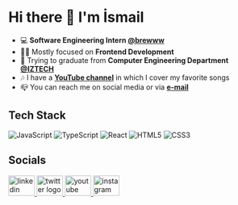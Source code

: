 # Hi there 👋 I'm İsmail

- 💻 **Software Engineering Intern [@brewww](https://github.com/BrewInteractive)**
- 🧑‍💻 Mostly focused on **Frontend Development**
- 📜 Trying to graduate from **Computer Engineering Department [@IZTECH](https://iyte.edu.tr)**
- 🎶 I have a [**YouTube channel**](https://www.youtube.com/ismailg%C3%BCnay23) in which I cover my favorite songs
- 📪 You can reach me on social media or via [**e-mail**](mailto:ismailggunay@gmail.com)
<!-- - ✒️ I regularly try to improve my writing skills on [Medium](https://medium.com/@ismailgunayy) -->

## Tech Stack

<img
  alt="JavaScript"
  src="https://img.shields.io/badge/JavaScript-F7DF1E?style=for-the-badge&logo=javascript&logoColor=black"
/>
<img
  alt="TypeScript"
  src="https://img.shields.io/badge/TypeScript-007ACC?style=for-the-badge&logo=typescript&logoColor=white"
/>
<img
  alt="React"
  src="https://img.shields.io/badge/React-20232A?style=for-the-badge&logo=react&logoColor=61DAFB"
/>
<img
  alt="HTML5"
  src="https://img.shields.io/badge/HTML5-E34F26?style=for-the-badge&logo=html5&logoColor=white"
/>
<img
  alt="CSS3"
  src="https://img.shields.io/badge/CSS3-1572B6?style=for-the-badge&logo=css3&logoColor=white"
/>

## Socials

<a href="https://linkedin.com/in/ismailgunayy" target="_blank">
  <img
    src="https://raw.githubusercontent.com/maurodesouza/profile-readme-generator/master/src/assets/icons/social/linkedin/default.svg"
    width="52"
    height="40"
    alt="linkedin logo"
  />
</a>
<a href="https://twitter.com/ismailgunayy" target="_blank">
  <img
    src="https://raw.githubusercontent.com/maurodesouza/profile-readme-generator/master/src/assets/icons/social/twitter/default.svg"
    width="52"
    height="40"
    alt="twitter logo"
  />
</a>
<a href="https://youtube.com/ismailgunay23" target="_blank">
  <img
    src="https://raw.githubusercontent.com/maurodesouza/profile-readme-generator/master/src/assets/icons/social/youtube/default.svg"
    width="52"
    height="40"
    alt="youtube logo"
  />
</a>
<a href="https://instagram.com/ismailgunayy" target="_blank">
  <img
    src="https://raw.githubusercontent.com/maurodesouza/profile-readme-generator/master/src/assets/icons/social/instagram/default.svg"
    width="52"
    height="40"
    alt="instagram logo"
  />
</a>
<!-- <a href="https://medium.com/@ismailgunayy" target="_blank">
  <img
    src="https://raw.githubusercontent.com/maurodesouza/profile-readme-generator/master/src/assets/icons/social/medium/default.svg"
    width="52"
    height="40"
    alt="medium logo"
  />
</a> -->

<!-- <details>
  <summary>
    <h2 style="display: inline">Tech Stack</h2>
  </summary>

  <table align="center">
    <tr>
      <td width="50%">
        <h3 align="center">Languages</h3>
        <h5 align="center">Professional</h5>
        <div align="center">
          <img
            alt="JavaScript"
            src="https://img.shields.io/badge/JavaScript-F7DF1E?style=for-the-badge&logo=javascript&logoColor=black"
          />
          <img
            alt="TypeScript"
            src="https://img.shields.io/badge/TypeScript-007ACC?style=for-the-badge&logo=typescript&logoColor=white"
          />
          <img
            alt="HTML5"
            src="https://img.shields.io/badge/HTML5-E34F26?style=for-the-badge&logo=html5&logoColor=white"
          />
          <img
            alt="CSS3"
            src="https://img.shields.io/badge/CSS3-1572B6?style=for-the-badge&logo=css3&logoColor=white"
          />
        </div>
        <h5 align="center">Amateur</h5>
        <div align="center">
          <img
            alt="Python"
            src="https://img.shields.io/badge/python-3670A0?style=for-the-badge&logo=python&logoColor=ffdd54"
          />
          <img
            alt="Bash"
            src="https://img.shields.io/badge/Bash-333?style=for-the-badge&logo=GNU%20Bash&logoColor=white"
          />
          <img
            alt="Java"
            src="https://img.shields.io/badge/Java-ED8B00?style=for-the-badge&logo=openjdk&logoColor=white"
          />
          <img
            alt="C"
            src="https://img.shields.io/badge/C-00599C?style=for-the-badge&logo=c&logoColor=white"
          />
        </div>
      </td>
      <td width="50%">
        <h3 align="center">Frameworks & Libraries</h3>
        <h5 align="center">Frontend</h5>
        <div align="center">
          <img
            alt="Bootstrap"
            src="https://img.shields.io/badge/Bootstrap-563D7C?style=for-the-badge&logo=bootstrap&logoColor=white"
          />
          <img
            alt="Material UI"
            src="https://img.shields.io/badge/Material%20UI-007FFF?style=for-the-badge&logo=mui&logoColor=whitee"
          />
          <img
            alt="Next"
            src="https://img.shields.io/badge/next.js-000000?style=for-the-badge&logo=nextdotjs&logoColor=white"
          />
          <img
            alt="Nuxt"
            src="https://img.shields.io/badge/nuxt.js-00C58E?style=for-the-badge&logo=nuxtdotjs&logoColor=white"
          />
          <img
            alt="React"
            src="https://img.shields.io/badge/React-20232A?style=for-the-badge&logo=react&logoColor=61DAFB"
          />
          <img
            alt="React Router"
            src="https://img.shields.io/badge/React_Router-CA4245?style=for-the-badge&logo=react-router&logoColor=white"
          />
          <img
            alt="Redux"
            src="https://img.shields.io/badge/Redux-593D88?style=for-the-badge&logo=redux&logoColor=white"
          />
          <img
            alt="Sass"
            src="https://img.shields.io/badge/Sass-CC6699?style=for-the-badge&logo=sass&logoColor=white"
          />
          <img
            alt="Storybook"
            src="https://img.shields.io/badge/storybook-FF4785?style=for-the-badge&logo=storybook&logoColor=white"
          />
          <img
            alt="TailwindCSS"
            src="https://img.shields.io/badge/Tailwind_CSS-38B2AC?style=for-the-badge&logo=tailwind-css&logoColor=white"
          />
          <img
            alt="Vue"
            src="https://img.shields.io/badge/Vue.js-35495E?style=for-the-badge&logo=vuedotjs&logoColor=4FC08D"
          />
          <img
            alt="Webpack"
            src="https://img.shields.io/badge/Webpack-8DD6F9?style=for-the-badge&logo=Webpack&logoColor=white"
          />
        </div>
        <h5 align="center">Backend</h5>
        <div align="center">
          <img
            alt="Flask"
            src="https://img.shields.io/badge/Flask-000000?style=for-the-badge&logo=flask&logoColor=white"
          />
          <img
            alt="Express"
            src="https://img.shields.io/badge/Express.js-000000?style=for-the-badge&logo=express&logoColor=white"
          />
          <img
            alt="Node"
            src="https://img.shields.io/badge/Node.js-339933?style=for-the-badge&logo=nodedotjs&logoColor=white"
          />
        </div>
        <h5 align="center">Testing</h5>
        <div align="center">
          <img
            alt="Jest"
            src="https://img.shields.io/badge/Jest-C21325?style=for-the-badge&logo=jest&logoColor=white"
          />
        </div>
      </td>
    </tr>
  </table>
  <table align="center">
    <tr>
      <h3 align="center">Tools & Other Technologies</h3>
      <td>
        <h5 align="center">Database</h5>
        <div align="center">
          <img
            alt="Firebase"
            src="https://img.shields.io/badge/firebase-ffca28?style=for-the-badge&logo=firebase&logoColor=black"
          />
          <img
            alt="MySQL"
            src="https://img.shields.io/badge/MySQL-005C84?style=for-the-badge&logo=mysql&logoColor=white"
          />
          <img
            alt="SQLite"
            src="https://img.shields.io/badge/SQLite-07405E?style=for-the-badge&logo=sqlite&logoColor=white"
          />
        </div>
      </td>
      <td>
        <h5 align="center">Design</h5>
        <div align="center">
          <img
            alt="Canva"
            src="https://img.shields.io/badge/Canva-%2300C4CC.svg?&style=for-the-badge&logo=Canva&logoColor=white"
          />
          <img
            alt="Figma"
            src="https://img.shields.io/badge/Figma-F24E1E?style=for-the-badge&logo=figma&logoColor=white"
          />
          <img
            alt="CSS3"
            src="https://img.shields.io/badge/-CSS-05122A?style=for-the-badge&logo=CSS3&logoColor=1572B6"
          />
        </div>
      </td>
      <td>
        <h5 align="center">Devops</h5>
        <div align="center">
          <img
            alt="Docker"
            src="https://img.shields.io/badge/Docker-2CA5E0?style=for-the-badge&logo=docker&logoColor=white"
          />
          <img
            alt="GitHub Actions"
            src="https://img.shields.io/badge/GitHub_Actions-2088FF?style=for-the-badge&logo=github-actions&logoColor=white"
          />
          <img
            alt="Netlify"
            src="https://img.shields.io/badge/Netlify-00C7B7?style=for-the-badge&logo=netlify&logoColor=white"
          />
          <img
            alt="Travis CI"
            src="https://img.shields.io/badge/travis_CI-3EAAAF?style=for-the-badge&logo=travisci&logoColor=white"
          />
          <img
            alt="Vercel"
            src="https://img.shields.io/badge/Vercel-000000?style=for-the-badge&logo=vercel&logoColor=white"
          />
        </div>
      </td>
      <td>
        <h5 align="center">IDE & Text Editors</h5>
        <div align="center">
          <img
            alt="IntelliJ IDEA"
            src="https://img.shields.io/badge/IntelliJ_IDEA-000000.svg?style=for-the-badge&logo=intellij-idea&logoColor=white"
          />
          <img
            alt="Vim"
            src="https://img.shields.io/badge/VIM-%2311AB00.svg?&style=for-the-badge&logo=vim&logoColor=white"
          />
          <img
            alt="VS Code"
            src="https://img.shields.io/badge/VSCode-0078D4?style=for-the-badge&logo=visual%20studio%20code&logoColor=white"
          />
        </div>
      </td>
    </tr>
    <tr>
      <td>
        <h5 align="center">Linters and Formatters</h5>
        <div align="center">
          <img
            alt="ESLint"
            src="https://img.shields.io/badge/eslint-3A33D1?style=for-the-badge&logo=eslint&logoColor=white"
          />
          <img
            alt="Prettier"
            src="https://img.shields.io/badge/prettier-1A2C34?style=for-the-badge&logo=prettier&logoColor=F7BA3E"
          />
        </div>
      </td>
      <td>
        <h5 align="center">OS</h5>
        <div align="center">
          <img
            alt="Linux"
            src="https://img.shields.io/badge/Linux-FCC624?style=for-the-badge&logo=linux&logoColor=black"
          />
          <img
            alt="Ubuntu"
            src="https://img.shields.io/badge/Ubuntu-E95420?style=for-the-badge&logo=ubuntu&logoColor=white"
          />
        </div>
      </td>
      <td>
        <h5 align="center">Project Management</h5>
        <div align="center">
          <img
            alt="Jira"
            src="https://img.shields.io/badge/Jira-0052CC?style=for-the-badge&logo=Jira&logoColor=white"
          />
          <img
            alt="Trello"
            src="https://img.shields.io/badge/Trello-0052CC?style=for-the-badge&logo=trello&logoColor=white"
          />
        </div>
      </td>
      <td>
        <h5 align="center">VCS</h5>
        <div align="center">
          <img
            alt="Git"
            src="https://img.shields.io/badge/GIT-E44C30?style=for-the-badge&logo=git&logoColor=white"
          />
          <img
            alt="GitHub"
            src="https://img.shields.io/badge/GitHub-100000?style=for-the-badge&logo=github&logoColor=white"
          />
        </div>
      </td>
    </tr>
  </table>
</details> -->
